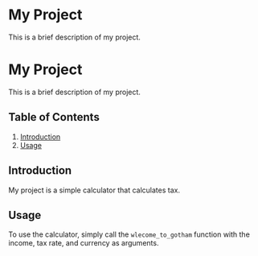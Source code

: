 # My Project
This is a brief description of my project.
# My Project
This is a brief description of my project.

## Table of Contents
1. [Introduction](#introduction)
2. [Usage](#usage)

## Introduction
My project is a simple calculator that calculates tax.

## Usage
To use the calculator, simply call the `wlecome_to_gotham` function with the income, tax rate, and currency as arguments.